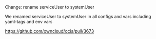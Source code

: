 Change: rename serviceUser to systemUser

We renamed serviceUser to systemUser in all configs and vars
including yaml-tags and env vars 

https://github.com/owncloud/ocis/pull/3673
